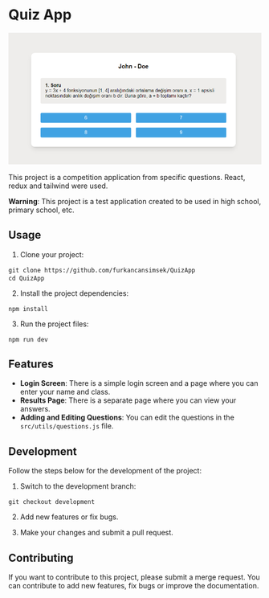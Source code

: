 # Quiz App

![Project Image](image.png)

This project is a competition application from specific questions. React, redux and tailwind were used.

**Warning**: This project is a test application created to be used in high school, primary school, etc.

## Usage

1. Clone your project:

```
git clone https://github.com/furkancansimsek/QuizApp
cd QuizApp
```

2. Install the project dependencies:

```
npm install
```

3. Run the project files:

```
npm run dev
```

## Features

- **Login Screen**: There is a simple login screen and a page where you can enter your name and class.
- **Results Page**: There is a separate page where you can view your answers.
- **Adding and Editing Questions**: You can edit the questions in the `src/utils/questions.js` file.

## Development

Follow the steps below for the development of the project:

1. Switch to the development branch:

```
git checkout development
```

2. Add new features or fix bugs.

3. Make your changes and submit a pull request.

## Contributing

If you want to contribute to this project, please submit a merge request. You can contribute to add new features, fix bugs or improve the documentation.
